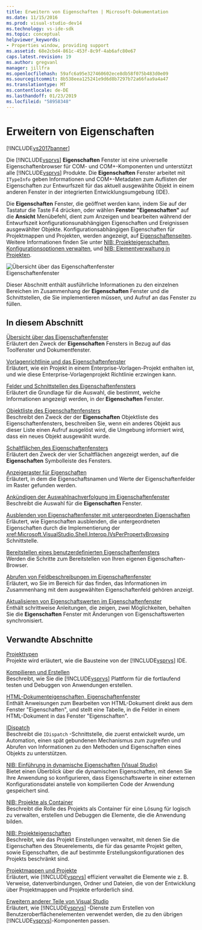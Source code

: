 ```yaml
---
title: Erweitern von Eigenschaften | Microsoft-Dokumentation
ms.date: 11/15/2016
ms.prod: visual-studio-dev14
ms.technology: vs-ide-sdk
ms.topic: conceptual
helpviewer_keywords:
- Properties window, providing support
ms.assetid: 68e2cbd4-861c-453f-8c9f-4ab6afc80e67
caps.latest.revision: 19
ms.author: gregvanl
manager: jillfra
ms.openlocfilehash: 59afc6a95e327460602ece8db58f075b483d0e09
ms.sourcegitcommit: 8b538eea125241e9d6d8b7297b72a66faa9a4a47
ms.translationtype: MT
ms.contentlocale: de-DE
ms.lasthandoff: 01/23/2019
ms.locfileid: "58958348"
---
```

# <a name="extending-properties"></a>Erweitern von Eigenschaften
[!INCLUDE[vs2017banner](../../includes/vs2017banner.md)]

Die [!INCLUDE[vsprvs](../../includes/vsprvs-md.md)] **Eigenschaften** Fenster ist eine universelle Eigenschaftenbrowser für COM- und COM+-Komponenten und unterstützt alle [!INCLUDE[vsprvs](../../includes/vsprvs-md.md)] Produkte. Die **Eigenschaften** Fenster arbeitet mit `ITypeInfo` geben Informationen und COM+-Metadaten zum Auflisten der Eigenschaften zur Entwurfszeit für das aktuell ausgewählte Objekt in einem anderen Fenster in der integrierten Entwicklungsumgebung (IDE).  
  
 Die **Eigenschaften** Fenster, die geöffnet werden kann, indem Sie auf der Tastatur die Taste F4 drücken, oder wählen **Fenster "Eigenschaften"** auf die **Ansicht** Menübefehl, dient zum Anzeigen und bearbeiten während der Entwurfszeit konfigurationsunabhängigen Eigenschaften und Ereignissen ausgewählter Objekte. Konfigurationsabhängigen Eigenschaften für Projektmappen und Projekten, werden angezeigt, auf [Eigenschaftenseiten](../../extensibility/internals/property-pages.md). Weitere Informationen finden Sie unter [NIB: Projekteigenschaften](http://msdn.microsoft.com/fb126574-24ad-4c96-9b2b-6e1f3879ba50), [Konfigurationsoptionen verwalten](../../extensibility/internals/managing-configuration-options.md), und [NIB: Elementverwaltung in Projekten](http://msdn.microsoft.com/762e606b-7f44-4b66-97a1-e30a703654a0).  
  
 ![Übersicht über das Eigenschaftenfenster](../../extensibility/internals/media/vspropertieswindow.png "VsPropertiesWindow")  
Eigenschaftenfenster  
  
 Dieser Abschnitt enthält ausführliche Informationen zu den einzelnen Bereichen im Zusammenhang der **Eigenschaften** Fenster und die Schnittstellen, die Sie implementieren müssen, und Aufruf an das Fenster zu füllen.  
  
## <a name="in-this-section"></a>In diesem Abschnitt  
 [Übersicht über das Eigenschaftenfenster](../../extensibility/internals/properties-window-overview.md)  
 Erläutert den Zweck der **Eigenschaften** Fensters in Bezug auf das Toolfenster und Dokumentfenster.  
  
 [Vorlagenrichtlinie und das Eigenschaftenfenster](../../extensibility/internals/template-policy-and-the-properties-window.md)  
 Erläutert, wie ein Projekt in einem Enterprise-Vorlagen-Projekt enthalten ist, und wie diese Enterprise-Vorlagenprojekt Richtlinie erzwingen kann.  
  
 [Felder und Schnittstellen des Eigenschaftenfensters](../../extensibility/internals/properties-window-fields-and-interfaces.md)  
 Erläutert die Grundlage für die Auswahl, die bestimmt, welche Informationen angezeigt werden, in der **Eigenschaften** Fenster.  
  
 [Objektliste des Eigenschaftenfensters](../../extensibility/internals/properties-window-object-list.md)  
 Beschreibt den Zweck der der **Eigenschaften** Objektliste des Eigenschaftenfensters, beschreiben Sie, wenn ein anderes Objekt aus dieser Liste einen Aufruf ausgelöst wird, die Umgebung informiert wird, dass ein neues Objekt ausgewählt wurde.  
  
 [Schaltflächen des Eigenschaftenfensters](../../extensibility/internals/properties-window-buttons.md)  
 Erläutert den Zweck der vier Schaltflächen angezeigt werden, auf die **Eigenschaften** Symbolleiste des Fensters.  
  
 [Anzeigeraster für Eigenschaften](../../extensibility/internals/properties-display-grid.md)  
 Erläutert, in dem die Eigenschaftsnamen und Werte der Eigenschaftenfelder im Raster gefunden werden.  
  
 [Ankündigen der Auswahlnachverfolgung im Eigenschaftenfenster](../../misc/announcing-property-window-selection-tracking.md)  
 Beschreibt die Auswahl für die **Eigenschaften** Fenster.  
  
 [Ausblenden von Eigenschaftenfenster mit untergeordneten Eigenschaften](../../misc/hiding-properties-that-have-child-properties.md)  
 Erläutert, wie Eigenschaften ausblenden, die untergeordneten Eigenschaften durch die Implementierung der <xref:Microsoft.VisualStudio.Shell.Interop.IVsPerPropertyBrowsing> Schnittstelle.  
  
 [Bereitstellen eines benutzerdefinierten Eigenschaftenfensters](../../misc/providing-a-custom-properties-window.md)  
 Werden die Schritte zum Bereitstellen von Ihren eigenen Eigenschaften-Browser.  
  
 [Abrufen von Feldbeschreibungen im Eigenschaftenfenster](../../misc/getting-field-descriptions-from-the-properties-window.md)  
 Erläutert, wo Sie im Bereich für das finden, das Informationen im Zusammenhang mit dem ausgewählten Eigenschaftenfeld gehören anzeigt.  
  
 [Aktualisieren von Eigenschaftswerten im Eigenschaftenfenster](../../misc/updating-property-values-in-the-properties-window.md)  
 Enthält schrittweise Anleitungen, die zeigen, zwei Möglichkeiten, behalten Sie die **Eigenschaften** Fenster mit Änderungen von Eigenschaftswerten synchronisiert.  
  
## <a name="related-sections"></a>Verwandte Abschnitte  
 [Projekttypen](../../extensibility/internals/project-types.md)  
 Projekte wird erläutert, wie die Bausteine von der [!INCLUDE[vsprvs](../../includes/vsprvs-md.md)] IDE.  
  
 [Kompilieren und Erstellen](../../ide/compiling-and-building-in-visual-studio.md)  
 Beschreibt, wie Sie die [!INCLUDE[vsprvs](../../includes/vsprvs-md.md)] Plattform für die fortlaufend testen und Debuggen von Anwendungen erstellen.  
  
 [HTML-Dokumenteigenschaften, Eigenschaftenfenster](http://msdn.microsoft.com/library/46e3d164-a1a7-42f9-87b0-344e10a37b62)  
 Enthält Anweisungen zum Bearbeiten von HTML-Dokument direkt aus dem Fenster "Eigenschaften", und stellt eine Tabelle, in die Felder in einem HTML-Dokument in das Fenster "Eigenschaften".  
  
 [IDispatch](http://msdn.microsoft.com/ebbff4bc-36b2-4861-9efa-ffa45e013eb5)  
 Beschreibt die `IDispatch` -Schnittstelle, die zuerst entwickelt wurde, um Automation, einen spät gebundenen Mechanismus zum zugreifen und Abrufen von Informationen zu den Methoden und Eigenschaften eines Objekts zu unterstützen.  
  
 [NIB: Einführung in dynamische Eigenschaften (Visual Studio)](http://msdn.microsoft.com/f5102027-1431-4195-ae40-9b991de46d3a)  
 Bietet einen Überblick über die dynamischen Eigenschaften, mit denen Sie Ihre Anwendung so konfigurieren, dass Eigenschaftswerte in einer externen Konfigurationsdatei anstelle von kompilierten Code der Anwendung gespeichert sind.  
  
 [NIB: Projekte als Container](http://msdn.microsoft.com/87d40f63-f487-4767-8963-64beec27ba1b)  
 Beschreibt die Rolle des Projekts als Container für eine Lösung für logisch zu verwalten, erstellen und Debuggen die Elemente, die die Anwendung bilden.  
  
 [NIB: Projekteigenschaften](http://msdn.microsoft.com/fb126574-24ad-4c96-9b2b-6e1f3879ba50)  
 Beschreibt, wie das Projekt Einstellungen verwaltet, mit denen Sie die Eigenschaften des Steuerelements, die für das gesamte Projekt gelten, sowie Eigenschaften, die auf bestimmte Erstellungskonfigurationen des Projekts beschränkt sind.  
  
 [Projektmappen und Projekte](../../ide/solutions-and-projects-in-visual-studio.md)  
 Erläutert, wie [!INCLUDE[vsprvs](../../includes/vsprvs-md.md)] effizient verwaltet die Elemente wie z. B. Verweise, datenverbindungen, Ordner und Dateien, die von der Entwicklung über Projektmappen und Projekte erforderlich sind.  
  
 [Erweitern anderer Teile von Visual Studio](../../extensibility/extending-other-parts-of-visual-studio.md)  
 Erläutert, wie [!INCLUDE[vsprvs](../../includes/vsprvs-md.md)] -Dienste zum Erstellen von Benutzeroberflächenelementen verwendet werden, die zu den übrigen [!INCLUDE[vsprvs](../../includes/vsprvs-md.md)]-Komponenten passen.
